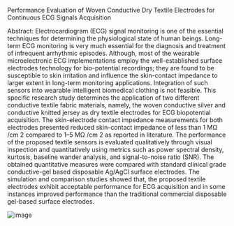 Performance Evaluation of Woven Conductive Dry Textile Electrodes for Continuous ECG Signals Acquisition

Abstract: Electrocardiogram (ECG) signal monitoring is one of the essential techniques for determining the physiological state of human beings. Long-term ECG monitoring is very much essential for the diagnosis and treatment of infrequent arrhythmic episodes. Although, most of the wearable microelectronic ECG implementations employ the well-established surface electrodes technology for bio-potential recordings; they are found to be susceptible to skin irritation and influence the skin-contact impedance to larger extent in long-term monitoring applications. Integration of such sensors into wearable intelligent biomedical clothing is not feasible. This specific research study determines the application of two different conductive textile fabric materials, namely, the woven conductive silver and conductive knitted jersey as dry textile electrodes for ECG biopotential acquisition. The skin-electrode contact impedance measurements for both electrodes presented reduced skin-contact impedance of less than 1 MΩ /cm 2 compared to 1–5 MΩ /cm 2 as reported in literature. The performance of the proposed textile sensors is evaluated qualitatively through visual inspection and quantitatively using metrics such as power spectral density, kurtosis, baseline wander analysis, and signal-to-noise ratio (SNR). The obtained quantitative measures were compared with standard clinical grade conductive-gel based disposable Ag/AgCl surface electrodes. The simulation and comparison studies showed that, the proposed textile electrodes exhibit acceptable performance for ECG acquisition and in some instances improved performance than the traditional commercial disposable gel-based surface electrodes.


![image](https://user-images.githubusercontent.com/117635899/213858491-c1f4b680-ea58-4343-b00d-88a6d64f8a21.png)

